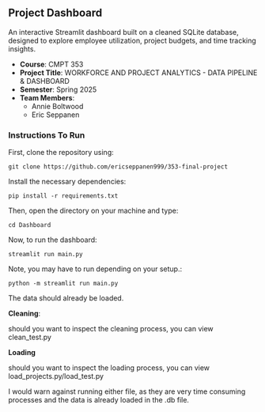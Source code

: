 ## Project Dashboard

An interactive Streamlit dashboard built on a cleaned SQLite database, designed to explore employee utilization, project budgets, and time tracking insights.
- **Course**: CMPT 353
- **Project Title**: WORKFORCE AND PROJECT ANALYTICS - DATA PIPELINE & DASHBOARD 
- **Semester**: Spring 2025
- **Team Members**:
  - Annie Boltwood
  - Eric Seppanen

### Instructions To Run ###

First, clone the repository using:
```
git clone https://github.com/ericseppanen999/353-final-project
```
Install the necessary dependencies:
```
pip install -r requirements.txt
```
Then, open the directory on your machine and type:
```
cd Dashboard
```
Now, to run the dashboard:
```
streamlit run main.py
```
Note, you may have to run depending on your setup.:
```
python -m streamlit run main.py
```
The data should already be loaded.

**Cleaning**:

should you want to inspect the cleaning process, you can view clean_test.py

**Loading**

should you want to inspect the loading process, you can view load_projects.py/load_test.py

I would warn against running either file, as they are very time consuming processes and the data is already loaded in the .db file.
